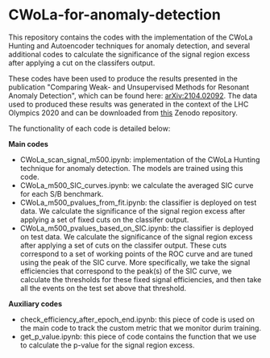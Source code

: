 # CWoLa-for-anomaly-detection

This repository contains the codes with the implementation of the CWoLa Hunting and Autoencoder techniques for anomaly detection, and several additional codes to calculate the significance of the signal region excess after applying a cut on the classifers output.

These codes have been used to produce the results presented in the publication "Comparing Weak- and Unsupervised Methods for Resonant Anomaly Detection", which can be found here: [arXiv:2104.02092](https://arxiv.org/abs/2104.02092). The data used to produced these results was generated in the context of the LHC Olympics 2020 and can be downloaded from [this](https://zenodo.org/record/4536377) Zenodo repository.

The functionality of each code is detailed below:

**Main codes**
* CWoLa_scan_signal_m500.ipynb: implementation of the CWoLa Hunting technique for anomaly detection. The models are trained using this code.
* CWoLa_m500_SIC_curves.ipynb: we calculate the averaged SIC curve for each S/B benchmark.
* CWoLa_m500_pvalues_from_fit.ipynb: the classifier is deployed on test data. We calculate the significance of the signal region excess after applying a set of fixed cuts on the classifer output.
* CWoLa_m500_pvalues_based_on_SIC.ipynb: the classifier is deployed on test data. We calculate the significance of the signal region excess after applying a set of cuts on the classifer output. These cuts correspond to a set of working points of the ROC curve and are tuned using the peak of the SIC curve. More specifically, we take the signal efficiencies that correspond to the peak(s) of the SIC curve, we calculate the thresholds for these fixed signal efficiencies, and then take all the events on the test set above that threshold.

**Auxiliary codes**
* check_efficiency_after_epoch_end.ipynb: this piece of code is used on the main code to track the custom metric that we monitor durim training.
* get_p_value.ipynb: this piece of code contains the function that we use to calculate the p-value for the signal region excess.

